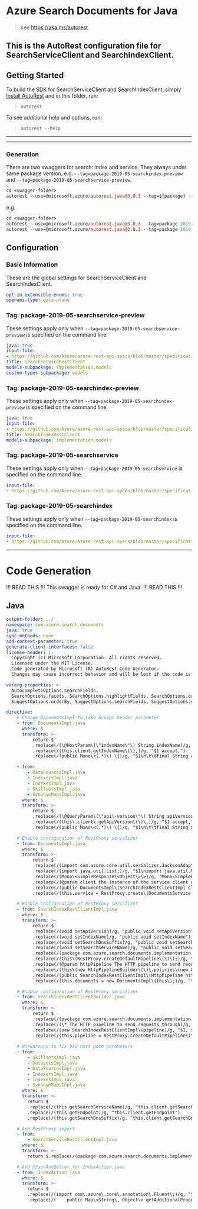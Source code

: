 # Azure Search Documents for Java
    
> see https://aka.ms/autorest

This is the AutoRest configuration file for SearchServiceClient and SearchIndexClient.
---
## Getting Started 

To build the SDK for SearchServiceClient and SearchIndexClient, simply [Install AutoRest](https://aka.ms/autorest/install) and in this folder, run:

> `autorest`

To see additional help and options, run:

> `autorest --help`
---

---
### Generation

There are two swaggers for search: index and service. They always under same package version, e.g. `--tag=package-2019-05-searchindex-preview` and `--tag=package-2019-05-searchservice-preview`.

```ps
cd <swagger-folder>
autorest --use=@microsoft.azure/autorest.java@3.0.3 --tag=${package} --version=2.0.4413 
```

e.g.
```ps
cd <swagger-folder>
autorest --use=@microsoft.azure/autorest.java@3.0.3 --tag=package-2019-05-searchindex-preview --version=2.0.4413 
autorest --use=@microsoft.azure/autorest.java@3.0.3 --tag=package-2019-05-searchservice-preview --version=2.0.4413 
```
## Configuration

### Basic Information 
These are the global settings for SearchServiceClient and SearchIndexClient.

``` yaml
opt-in-extensible-enums: true
openapi-type: data-plane
```

### Tag: package-2019-05-searchservice-preview

These settings apply only when `--tag=package-2019-05-searchservice-preview` is specified on the command line.

``` yaml $(tag) == 'package-2019-05-searchservice-preview'
java: true
input-file:
- https://github.com/Azure/azure-rest-api-specs/blob/master/specification/search/data-plane/Azure.Search/preview/2019-05-06-preview/searchservice.json
title: SearchServiceRestClient
models-subpackage: implementation.models
custom-types-subpackage: models
```

### Tag: package-2019-05-searchindex-preview

These settings apply only when `--tag=package-2019-05-searchindex-preview` is specified on the command line.

``` yaml $(tag) == 'package-2019-05-searchindex-preview'
java: true
input-file:
- https://github.com/Azure/azure-rest-api-specs/blob/master/specification/search/data-plane/Azure.Search/preview/2019-05-06-preview/searchindex.json
title: SearchIndexRestClient
models-subpackage: implementation.models
```

### Tag: package-2019-05-searchservice

These settings apply only when `--tag=package-2019-05-searchservice` is specified on the command line.

``` yaml $(tag) == 'package-2019-05-searchservice'
input-file:
- https://github.com/Azure/azure-rest-api-specs/blob/master/specification/search/data-plane/Azure.Search/stable/2019-05-06/searchservice.json
```

### Tag: package-2019-05-searchindex

These settings apply only when `--tag=package-2019-05-searchindex` is specified on the command line.

``` yaml $(tag) == 'package-2019-05-searchindex'
input-file:
- https://github.com/Azure/azure-rest-api-specs/blob/master/specification/search/data-plane/Azure.Search/stable/2019-05-06/searchindex.json
```

---
# Code Generation

!!! READ THIS !!!
This swagger is ready for C# and Java.
!!! READ THIS !!!

## Java

``` yaml
output-folder: ../
namespace: com.azure.search.documents
java: true
sync-methods: none
add-context-parameter: true
generate-client-interfaces: false
license-header: |-
  Copyright (c) Microsoft Corporation. All rights reserved.
  Licensed under the MIT License.
  Code generated by Microsoft (R) AutoRest Code Generator.
  Changes may cause incorrect behavior and will be lost if the code is regenerated.

vararg-properties: >-
  AutocompleteOptions.searchFields,
  SearchOptions.facets, SearchOptions.highlightFields, SearchOptions.orderBy, SearchOptions.scoringParameters, SearchOptions.searchFields, SearchOptions.select,
  SuggestOptions.orderBy, SuggestOptions.searchFields, SuggestOptions.select, CorsOptions.allowedOrigins
```

``` yaml $(java)
directive:
    # Change DocumentsImpl to take Accept header parameter
    - from: DocumentsImpl.java
      where: $
      transform: >-
          return $
          .replace(/(\@HostParam\(\"indexName\"\) String indexName)/g, "$1\, @HeaderParam\(\"accept\"\) String accept")
          .replace(/(this.client.getIndexName\(\),)/g, "$1 accept,")
          .replace(/(public Mono\<(.*)\) \{)/g, "$1\n\t\tfinal String accept \= \"application\/json\;odata\.metadata\=none\"\;\n")

    - from: 
        - DataSourcesImpl.java
        - IndexersImpl.java
        - IndexesImpl.java
        - SkillsetsImpl.java
        - SynonymMapsImpl.java
      where: $
      transform: >-
          return $
          .replace(/(\@QueryParam\(\"api\-version\"\) String apiVersion)/g, "$1\, @HeaderParam\(\"accept\"\) String accept")
          .replace(/(this\.client\.getApiVersion\(\)\,)/g, "$1 accept,")
          .replace(/(public Mono\<(.*)\) \{)/g, "$1\n\t\tfinal String accept \= \"application\/json\;odata\.metadata\=minimal\"\;\n")

    # Enable configuration of RestProxy serializer
    - from: DocumentsImpl.java
      where: $
      transform: >-
          return $
          .replace(/(import com.azure.core.util.serializer.JacksonAdapter;)/g, "$1\nimport com.azure.core.util.serializer.SerializerAdapter;")
          .replace(/(import java.util.List;)/g, "$1\nimport java.util.Map;")
          .replace(/(Mono\<SimpleResponse\<Object\>\>)/g, "Mono<SimpleResponse<Map<? extends String, Object>>>")
          .replace(/(@param client the instance of the service client containing this operation class.)/g, "$1\n     \* @param serializer the serializer to be used for service client requests.")
          .replace(/(public DocumentsImpl\(SearchIndexRestClientImpl client\) {)/g, "public DocumentsImpl(SearchIndexRestClientImpl client, SerializerAdapter serializer) {")
          .replace(/(this.service = RestProxy.create\(DocumentsService.class, client.getHttpPipeline\(\)\);)/g, "this.service = RestProxy.create(DocumentsService.class, client.getHttpPipeline(), serializer);")

    # Enable configuration of RestProxy serializer
    - from: SearchIndexRestClientImpl.java
      where: $
      transform: >-
          return $
          .replace(/(void setApiVersion)/g, "public void setApiVersion")
          .replace(/(void setIndexName)/g, "public void setIndexName")
          .replace(/(void setSearchDnsSuffix)/g, "public void setSearchDnsSuffix")
          .replace(/(void setSearchServiceName)/g, "public void setSearchServiceName")
          .replace(/(package com.azure.search.documents.implementation;)/g, "$1\nimport com.azure.core.util.serializer.JacksonAdapter;\nimport com.azure.core.util.serializer.SerializerAdapter;")
          .replace(/(this\(RestProxy.createDefaultPipeline\(\)\);)/g, "this(RestProxy.createDefaultPipeline(), JacksonAdapter.createDefaultSerializerAdapter());")
          .replace(/(@param httpPipeline The HTTP pipeline to send requests through.)/g, "$1\n     \* @param serializer the serializer to be used for service client requests.")
          .replace(/(this\(new HttpPipelineBuilder\(\)\.policies\(new UserAgentPolicy\(\)\, new RetryPolicy\(\)\, new CookiePolicy\(\)\)\.build\(\)\)\;)/g, "this(new HttpPipelineBuilder().policies(new UserAgentPolicy(), new RetryPolicy(), new CookiePolicy()).build(), new JacksonAdapter());")
          .replace(/(public SearchIndexRestClientImpl\(HttpPipeline httpPipeline\) {)/g, "public SearchIndexRestClientImpl(HttpPipeline httpPipeline, SerializerAdapter serializer) {")
          .replace(/(this.documents = new DocumentsImpl\(this\);)/g, "this.documents = new DocumentsImpl(this, serializer);")

    # Enable configuration of RestProxy serializer
    - from: SearchIndexRestClientBuilder.java
      where: $
      transform: >-
          return $
          .replace(/(package com.azure.search.documents.implementation;)/g, "$1\nimport com.azure.core.util.serializer.SerializerAdapter;")
          .replace(/(\* The HTTP pipeline to send requests through)/g, "\* The serializer to use for requests\n     \*\/\n    private SerializerAdapter serializer;\n\n    \/\*\*\n     \* Sets The serializer to use for requests.\n     \*\n     \* @param serializer the serializer value.\n     \* @return the SearchIndexRestClientBuilder.\n     \*\/\n    public SearchIndexRestClientBuilder serializer\(SerializerAdapter serializer\) {\n        this.serializer = serializer;\n        return this;\n    }\n\n    \/\*\n     $1")
          .replace(/(new SearchIndexRestClientImpl\(pipeline)/g, "$1, serializer")
          .replace(/(this.pipeline = RestProxy.createDefaultPipeline\(\);\s+})/g, "$1\n        if \(serializer == null\) {\n            this.serializer = JacksonAdapter.createDefaultSerializerAdapter\(\);\n        }")
    
    # Workaround to fix bad host path parameters
    - from:
        - SkillsetsImpl.java
        - DatasetsImpl.java
        - DataSourcesImpl.java
        - IndexersImpl.java
        - IndexesImpl.java
        - SynonymMapsImpl.java
      where: $
      transform: >-
        return $
        .replace(/(this.getSearchServiceName)/g, "this.client.getSearchServiceName")
        .replace(/(this.getEndpoint)/g, "this.client.getEndpoint")
        .replace(/(this.getSearchDnsSuffix)/g, "this.client.getSearchDnsSuffix")

    # Add RestProxy import
    - from:
        - SearchServiceRestClientImpl.java
      where: $
      transform: >-
        return $.replace(/(package com.azure.search.documents.implementation;)/g, "$1\nimport com.azure.core.http.rest.RestProxy;")

    # Add @JsonAnyGetter for IndexAction.java
    - from: IndexAction.java
      where: $
      transform: >-
        return $
        .replace(/(import com\.azure\.core\.annotation\.Fluent\;)/g, "$1\nimport com.fasterxml.jackson.annotation.JsonAnyGetter;")
        .replace(/(    public Map\<String\, Object\> getAdditionalProperties\(\) \{)/g, "    @JsonAnyGetter\n$1")
```

